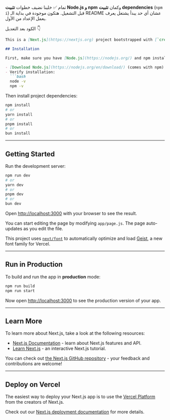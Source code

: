 تمام ✅ خلينا نضيف خطوات **تثبيت Node.js و npm** وكمان **تثبيت dependencies** (`npm i`) قبل التشغيل. هتكون موجودة في بداية الـ README عشان أي حد يبدأ يشتغل يعرف يعمل الإعداد من الأول.

الكود بعد التعديل 👇

````markdown
This is a [Next.js](https://nextjs.org) project bootstrapped with [`create-next-app`](https://github.com/vercel/next.js/tree/canary/packages/create-next-app).

## Installation

First, make sure you have [Node.js](https://nodejs.org/) and npm installed:

- [Download Node.js](https://nodejs.org/en/download/) (comes with npm)
- Verify installation:
  ```bash
  node -v
  npm -v
````

Then install project dependencies:

```bash
npm install
# or
yarn install
# or
pnpm install
# or
bun install
```

---

## Getting Started

Run the development server:

```bash
npm run dev
# or
yarn dev
# or
pnpm dev
# or
bun dev
```

Open [http://localhost:3000](http://localhost:3000) with your browser to see the result.

You can start editing the page by modifying `app/page.js`. The page auto-updates as you edit the file.

This project uses [`next/font`](https://nextjs.org/docs/app/building-your-application/optimizing/fonts) to automatically optimize and load [Geist](https://vercel.com/font), a new font family for Vercel.

---

## Run in Production

To build and run the app in **production** mode:

```bash
npm run build
npm run start
```

Now open [http://localhost:3000](http://localhost:3000) to see the production version of your app.

---

## Learn More

To learn more about Next.js, take a look at the following resources:

* [Next.js Documentation](https://nextjs.org/docs) - learn about Next.js features and API.
* [Learn Next.js](https://nextjs.org/learn) - an interactive Next.js tutorial.

You can check out [the Next.js GitHub repository](https://github.com/vercel/next.js) - your feedback and contributions are welcome!

---

## Deploy on Vercel

The easiest way to deploy your Next.js app is to use the [Vercel Platform](https://vercel.com/new?utm_medium=default-template&filter=next.js&utm_source=create-next-app&utm_campaign=create-next-app-readme) from the creators of Next.js.

Check out our [Next.js deployment documentation](https://nextjs.org/docs/app/building-your-application/deploying) for more details.
